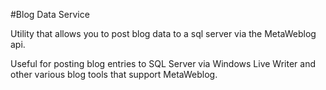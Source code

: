#Blog Data Service

Utility that allows you to post blog data to a sql server via the MetaWeblog api.

Useful for posting blog entries to SQL Server via Windows Live Writer and other various blog tools that support MetaWeblog.